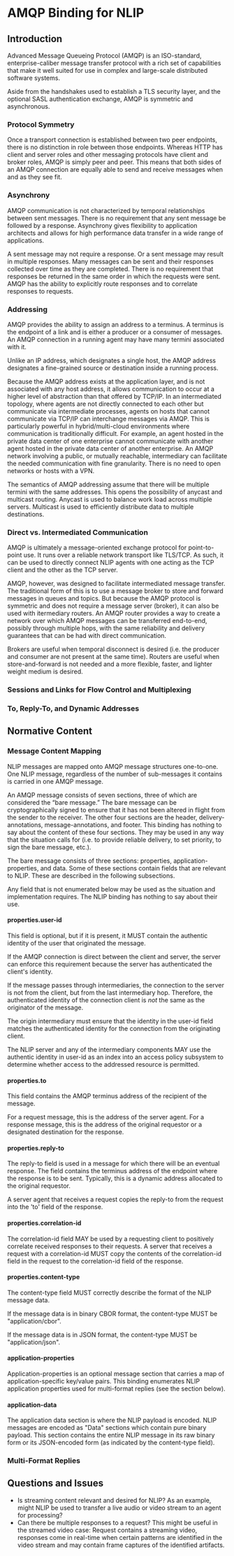 # AMQP Binding for NLIP

## Introduction

Advanced Message Queueing Protocol (AMQP) is an ISO-standard, enterprise-caliber message transfer protocol with a rich set of capabilities that make it well suited for use in complex and large-scale distributed software systems.

Aside from the handshakes used to establish a TLS security layer, and the optional SASL authentication exchange, AMQP is symmetric and asynchronous.

### Protocol Symmetry

Once a transport connection is established between two peer endpoints, there is no distinction in role between those endpoints.  Whereas HTTP has client and server roles and other messaging protocols have client and broker roles, AMQP is simply peer and peer.  This means that both sides of an AMQP connection are equally able to send and receive messages when and as they see fit.

### Asynchrony

AMQP communication is not characterized by temporal relationships between sent messages.  There is no requirement that any sent message be followed by a response.  Asynchrony gives flexibility to application architects and allows for high performance data transfer in a wide range of applications.

A sent message may not require a response.  Or a sent message may result in multiple responses.  Many messages can be sent and their responses collected over time as they are completed.  There is no requirement that responses be returned in the same order in which the requests were sent.  AMQP has the ability to explicitly route responses and to correlate responses to requests.

### Addressing

AMQP provides the ability to assign an address to a terminus.  A terminus is the endpoint of a link and is either a producer or a consumer of messages.  An AMQP connection in a running agent may have many termini associated with it.

Unlike an IP address, which designates a single host, the AMQP address designates a fine-grained source or destination inside a running process.

Because the AMQP address exists at the application layer, and is not associated with any host address, it allows communication to occur at a higher level of abstraction than that offered by TCP/IP.  In an intermediated topology, where agents are not directly connected to each other but communicate via intermediate processes, agents on hosts that cannot communicate via TCP/IP can interchange messages via AMQP.  This is particularly powerful in hybrid/multi-cloud environments where communication is traditionally difficult.  For example, an agent hosted in the private data center of one enterprise cannot communicate with another agent hosted in the private data center of another enterprise.  An AMQP network involving a public, or mutually reachable, intermediary can facilitate the needed communication with fine granularity.  There is no need to open networks or hosts with a VPN.

The semantics of AMQP addressing assume that there will be multiple termini with the same addresses.  This opens the possibility of anycast and multicast routing.  Anycast is used to balance work load across multiple servers.  Multicast is used to efficiently distribute data to multiple destinations.

### Direct vs. Intermediated Communication

AMQP is ultimately a message-oriented exchange protocol for point-to-point use.  It runs over a reliable network transport like TLS/TCP.  As such, it can be used to directly connect NLIP agents with one acting as the TCP client and the other as the TCP server.

AMQP, however, was designed to facilitate intermediated message transfer.  The traditional form of this is to use a message broker to store and forward messages in queues and topics.  But because the AMQP protocol is symmetric and does not require a message server (broker), it can also be used with itermediary routers.  An AMQP router provides a way to create a network over which AMQP messages can be transferred end-to-end, possibly through multiple hops, with the same reliability and delivery guarantees that can be had with direct communication.

Brokers are useful when temporal disconnect is desired (i.e. the producer and consumer are not present at the same time).  Routers are useful when store-and-forward is not needed and a more flexible, faster, and lighter weight medium is desired.

### Sessions and Links for Flow Control and Multiplexing

### To, Reply-To, and Dynamic Addresses

## Normative Content

### Message Content Mapping

NLIP messages are mapped onto AMQP message structures one-to-one.  One NLIP message, regardless of the number of sub-messages it contains is carried in one AMQP message. 

An AMQP message consists of seven sections, three of which are considered the “bare message.”  The bare message can be cryptographically signed to ensure that it has not been altered in flight from the sender to the receiver.  The other four sections are the header, delivery-annotations, message-annotations, and footer.  This binding has nothing to say about the content of these four sections.  They may be used in any way that the situation calls for (i.e. to provide reliable delivery, to set priority, to sign the bare message, etc.).

The bare message consists of three sections: properties, application-properties, and data.  Some of these sections contain fields that are relevant to NLIP.  These are described in the following subsections.

Any field that is not enumerated below may be used as the situation and implementation requires.  The NLIP binding has nothing to say about their use.

#### properties.user-id

This field is optional, but if it is present, it MUST contain the authentic identity of the user that originated the message.

If the AMQP connection is direct between the client and server, the server can enforce this requirement because the server has authenticated the client's identity.

If the message passes through intermediaries, the connection to the server is not from the client, but from the last intermediary hop.  Therefore, the authenticated identity of the connection client is _not_ the same as the originator of the message.

The origin intermediary must ensure that the identity in the user-id field matches the authenticated identity for the connection from the originating client.

The NLIP server and any of the intermediary components MAY use the authentic identity in user-id as an index into an access policy subsystem to determine whether access to the addressed resource is permitted.

#### properties.to

This field contains the AMQP terminus address of the recipient of the message.

For a request message, this is the address of the server agent.  For a response message, this is the address of the original requestor or a designated destination for the response.

#### properties.reply-to

The reply-to field is used in a message for which there will be an eventual response.  The field contains the terminus address of the endpoint where the response is to be sent.  Typically, this is a dynamic address allocated to the original requestor.

A server agent that receives a request copies the reply-to from the request into the 'to' field of the response.

#### properties.correlation-id

The correlation-id field MAY be used by a requesting client to positively correlate received responses to their requests.  A server that receives a request with a correlation-id MUST copy the contents of the correlation-id field in the request to the correlation-id field of the response.

#### properties.content-type

The content-type field MUST correctly describe the format of the NLIP message data.

If the message data is in binary CBOR format, the content-type MUST be "application/cbor".

If the message data is in JSON format, the content-type MUST be "application/json".

#### application-properties

Application-properties is an optional message section that carries a map of application-specific key/value pairs.  This binding enumerates NLIP application properties used for multi-format replies (see the section below).

#### application-data

The application data section is where the NLIP payload is encoded.  NLIP messages are encoded as "Data" sections which contain pure binary payload.  This section contains the entire NLIP message in its raw binary form or its JSON-encoded form (as indicated by the content-type field).

### Multi-Format Replies

## Questions and Issues

 - Is streaming content relevant and desired for NLIP?  As an example, might NLIP be used to transfer a live audio or video stream to an agent for processing?
 - Can there be multiple responses to a request?  This might be useful in the streamed video case:  Request contains a streaming video, responses come in real-time when certain patterns are identified in the video stream and may contain frame captures of the identified artifacts.